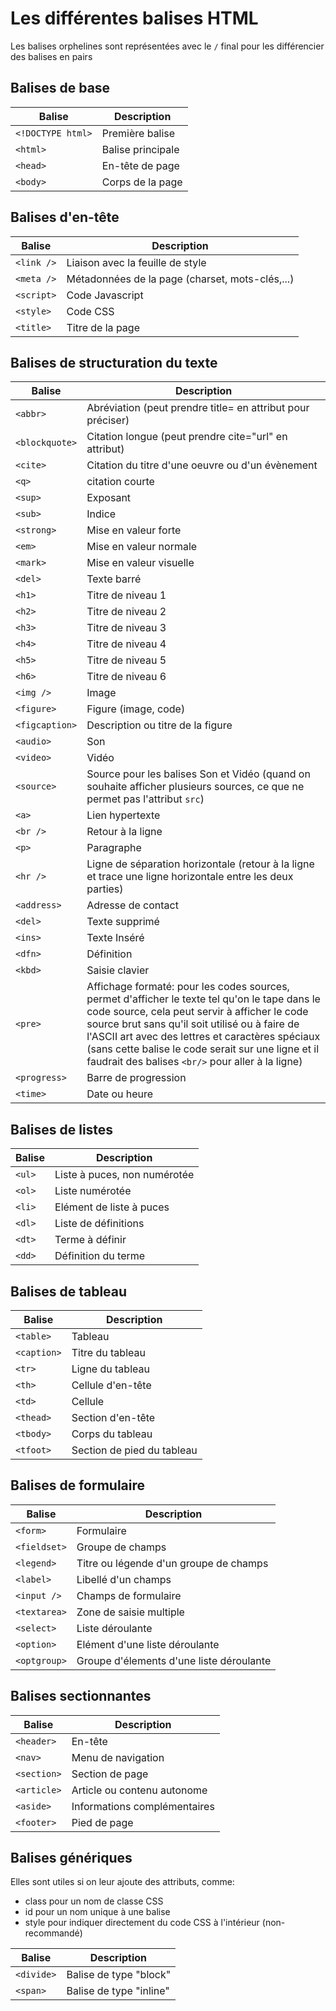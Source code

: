 # Les différentes balises HTML
Les balises orphelines sont représentées avec le ``/`` final pour les différencier des balises en pairs

## Balises de base
| Balise | Description |
|--------|-------------|
| ``<!DOCTYPE html>`` | Première balise |
| ``<html>`` | Balise principale |
| ``<head>`` | En-tête de page |
| ``<body>`` | Corps de la page |

## Balises d'en-tête
| Balise | Description |
|--------|-------------|
| ``<link />`` | Liaison avec la feuille de style |
| ``<meta />`` | Métadonnées de la page (charset, mots-clés,...) |
| ``<script>`` | Code Javascript |
| ``<style>`` | Code CSS |
| ``<title>`` | Titre de la page |

## Balises de structuration du texte
| Balise | Description |
|--------|-------------|
| ``<abbr>`` | Abréviation (peut prendre title= en attribut pour préciser) |
| ``<blockquote>`` | Citation longue (peut prendre cite="url" en attribut) |
| ``<cite>`` | Citation du titre d'une oeuvre ou d'un évènement |
| ``<q>`` | citation courte |
| ``<sup>`` | Exposant |
| ``<sub>`` | Indice |
| ``<strong>`` | Mise en valeur forte |
| ``<em>`` | Mise en valeur normale |
| ``<mark>`` | Mise en valeur visuelle |
| ``<del>`` | Texte barré |
| ``<h1>`` | Titre de niveau 1 |
| ``<h2>`` | Titre de niveau 2 |
| ``<h3>`` | Titre de niveau 3 |
| ``<h4>`` | Titre de niveau 4 |
| ``<h5>`` | Titre de niveau 5 |
| ``<h6>`` | Titre de niveau 6 |
| ``<img />`` | Image |
| ``<figure>`` | Figure (image, code) |
| ``<figcaption>`` | Description ou titre de la figure |
| ``<audio>`` | Son |
| ``<video>`` | Vidéo |
| ``<source>`` | Source pour les balises Son et Vidéo (quand on souhaite afficher plusieurs sources, ce que ne permet pas l'attribut ``src``) |
| ``<a>`` | Lien hypertexte |
| ``<br />`` | Retour à la ligne |
| ``<p>`` | Paragraphe |
| ``<hr />`` | Ligne de séparation horizontale (retour à la ligne et trace une ligne horizontale entre les deux parties) |
| ``<address>`` | Adresse de contact |
| ``<del>`` | Texte supprimé |
| ``<ins>`` | Texte Inséré |
| ``<dfn>`` | Définition |
| ``<kbd>`` | Saisie clavier |
| ``<pre>`` | Affichage formaté: pour les codes sources, permet d'afficher le texte tel qu'on le tape dans le code source, cela peut servir à afficher le code source brut sans qu'il soit utilisé ou à faire de l'ASCII art avec des lettres et caractères spéciaux (sans cette balise le code serait sur une ligne et il faudrait des balises ``<br/>`` pour aller à la ligne) |
| ``<progress>`` | Barre de progression |
| ``<time>`` | Date ou heure |

## Balises de listes
| Balise | Description |
|--------|-------------|
| ``<ul>`` | Liste à puces, non numérotée |
| ``<ol>`` | Liste numérotée |
| ``<li>`` | Elément de liste à puces |
| ``<dl>`` | Liste de définitions |
| ``<dt>`` | Terme à définir |
| ``<dd>`` | Définition du terme |

## Balises de tableau
| Balise | Description |
|--------|-------------|
| ``<table>`` | Tableau |
| ``<caption>`` | Titre du tableau |
| ``<tr>`` | Ligne du tableau |
| ``<th>`` | Cellule d'en-tête |
| ``<td>`` | Cellule |
| ``<thead>`` | Section d'en-tête |
| ``<tbody>`` | Corps du tableau |
| ``<tfoot>`` | Section de pied du tableau |

## Balises de formulaire
| Balise | Description |
|--------|-------------|
| ``<form>`` | Formulaire |
| ``<fieldset>`` | Groupe de champs |
| ``<legend>`` | Titre ou légende d'un groupe de champs |
| ``<label>`` | Libellé d'un champs |
| ``<input />`` | Champs de formulaire |
| ``<textarea>`` | Zone de saisie multiple |
| ``<select>`` | Liste déroulante |
| ``<option>`` | Elément d'une liste déroulante |
| ``<optgroup>`` | Groupe d'élements d'une liste déroulante |

## Balises sectionnantes
| Balise | Description |
|--------|-------------|
| ``<header>`` | En-tête |
| ``<nav>`` | Menu de navigation |
| ``<section>`` | Section de page |
| ``<article>`` | Article ou contenu autonome |
| ``<aside>`` | Informations complémentaires |
| ``<footer>`` | Pied de page |

## Balises génériques
Elles sont utiles si on leur ajoute des attributs, comme:
- class pour un nom de classe CSS
- id pour un nom unique à une balise
- style pour indiquer directement du code CSS à l'intérieur (non-recommandé)

| Balise | Description |
|--------|-------------|
| ``<divide>`` | Balise de type "block" |
| ``<span>`` | Balise de type "inline" |
